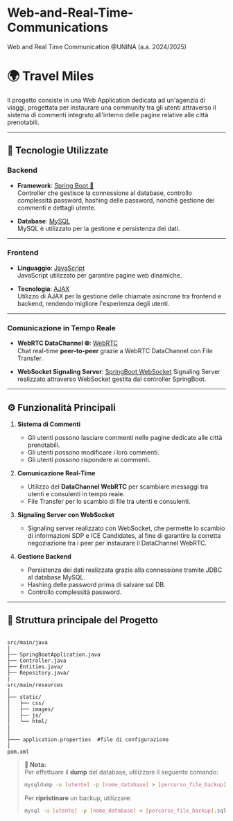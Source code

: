# Web-and-Real-Time-Communications
Web and Real Time Communication @UNINA (a.a. 2024/2025)



# 🌍 Travel Miles
Il progetto consiste in una Web Application dedicata ad un'agenzia di viaggi, progettata per instaurare una community tra gli utenti attraverso il sistema di commenti integrato all'interno delle pagine relative alle città prenotabili.


---

## 🚀 **Tecnologie Utilizzate**

### **Backend**
- **Framework**: [Spring Boot 🍃](https://spring.io/projects/spring-boot)  
  Controller che gestisce la connessione al database, controllo complessità password, hashing delle password, nonché gestione dei commenti e dettagli utente.

- **Database**: [MySQL](https://www.mysql.com/)  
  MySQL è utilizzato per la gestione e persistenza dei dati.

---

### **Frontend**
- **Linguaggio**: [JavaScript](https://developer.mozilla.org/it/docs/Web/JavaScript)  
  JavaScript utilizzato per garantire pagine web dinamiche.

- **Tecnologia**: [AJAX](https://developer.mozilla.org/it/docs/Web/Guide/AJAX)  
  Utilizzo di AJAX per la gestione delle chiamate asincrone tra frontend e backend, rendendo migliore l'esperienza degli utenti.

---

### **Comunicazione in Tempo Reale**
- **WebRTC DataChannel 🌐**: [WebRTC](https://webrtc.org/)  
  Chat real-time **peer-to-peer**  grazie a WebRTC DataChannel con File Transfer.

- **WebSocket Signaling Server**: [SpringBoot WebSocket]([https://webrtc.org/](https://docs.spring.io/spring-framework/reference/web/websocket.html))  
  Signaling Server realizzato attraverso WebSocket gestita dal controller SpringBoot.

---

## ⚙️ **Funzionalità Principali**

1. **Sistema di Commenti**  
   - Gli utenti possono lasciare commenti nelle pagine dedicate alle città prenotabili.
   - Gli utenti possono modificare i loro commenti.
   - Gli utenti possono rispondere ai commenti.

2. **Comunicazione Real-Time**  
   - Utilizzo del **DataChannel WebRTC** per scambiare messaggi tra utenti e consulenti in tempo reale.
   - File Transfer per lo scambio di file tra utenti e consulenti.
  
3. **Signaling Server con WebSocket**  
   - Signaling server realizzato con WebSocket, che permette lo scambio di informazioni SDP e ICE Candidates, al fine di garantire la corretta negoziazione tra i peer per instaurare il DataChannel WebRTC.

4. **Gestione Backend**  
   - Persistenza dei dati realizzata grazie alla connessione tramite JDBC al database MySQL.
   - Hashing delle password prima di salvare sul DB.
   - Controllo complessità password.
  
---

## 📁 **Struttura principale del Progetto**

```plaintext

src/main/java
│
├── SpringBootApplication.java               
├── Controller.java
├── Entities.java/          
├── Repository.java/     
|
src/main/resources
│
├── static/               
│   ├── css/        
│   ├── images/          
│   ├── js/     
│   └── html/         
|
│
├─── application.properties  #file di configurazione
|
pom.xml
```


> **📌 Nota:**  
> Per effettuare il **dump** del database, utilizzare il seguente comando:
> 
> ```bash
> mysqldump -u [utente] -p [nome_database] > [percorso_file_backup].sql
> ```
>
> Per **ripristinare** un backup, utilizzare:
> 
> ```bash
> mysql -u [utente] -p [nome_database] < [percorso_file_backup].sql
> ```

